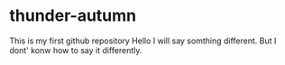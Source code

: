 # thunder-autumn
This is my first github repository
Hello
I will say somthing different.
But I dont' konw how to say it differently.
